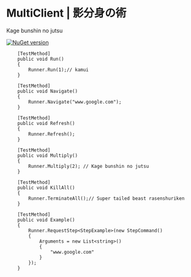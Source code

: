 # MultiClient | 影分身の術 
Kage bunshin no jutsu

[![NuGet version](https://img.shields.io/nuget/v/MultiClient.svg?style=flat-square)](https://www.nuget.org/packages/MultiClient)


        [TestMethod]
        public void Run()
        {
            Runner.Run(1);// kamui
        }

        [TestMethod]
        public void Navigate()
        {
            Runner.Navigate("www.google.com");
        }

        [TestMethod]
        public void Refresh()
        {
            Runner.Refresh();
        }

        [TestMethod]
        public void Multiply()
        {
            Runner.Multiply(2); // Kage bunshin no jutsu
        }

        [TestMethod]
        public void KillAll()
        {
            Runner.TerminateAll();// Super tailed beast rasenshuriken 
        }

        [TestMethod]
        public void Example()
        {
            Runner.RequestStep<StepExample>(new StepCommand()
            {
                Arguments = new List<string>()
                {
                    "www.google.com"
                }
            });
        }
